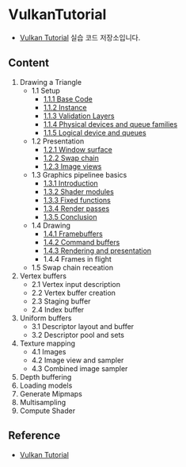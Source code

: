 # VulkanTutorial
- [Vulkan Tutorial](https://vulkan-tutorial.com/Introduction) 실습 코드 저장소입니다.

## Content
1. Drawing a Triangle
    - 1.1 Setup
        - [1.1.1 Base Code](./1.Drawing%20a%20triangle/1.1.Setup/1.1.1.BaseCode/)
        - [1.1.2 Instance](./1.Drawing%20a%20triangle/1.1.Setup/1.1.2.Instance/)
        - [1.1.3 Validation Layers](./1.Drawing%20a%20triangle/1.1.Setup/1.1.3.ValidationLayers/)
        - [1.1.4 Physical devices and queue families](./1.Drawing%20a%20triangle/1.1.Setup/1.1.4.PhysicalDevicesAndQueueFamilies/)
        - [1.1.5 Logical device and queues](./1.Drawing%20a%20triangle/1.1.Setup/1.1.5.LogicalDeviceAndQueues/)
    - 1.2 Presentation
        - [1.2.1 Window surface](./1.Drawing%20a%20triangle/1.2.Presentation/1.2.1.WindowSurface/)
        - [1.2.2 Swap chain](./1.Drawing%20a%20triangle/1.2.Presentation/1.2.2.SwapChain/)
        - [1.2.3 Image views](./1.Drawing%20a%20triangle/1.2.Presentation/1.2.3.ImageViews/)
    - 1.3 Graphics pipelinee basics
        - [1.3.1 Introduction](./1.Drawing%20a%20triangle/1.3.Graphics%20pipelinee%20basics/1.3.1.Introduction/)
        - [1.3.2 Shader modules](./1.Drawing%20a%20triangle/1.3.Graphics%20pipelinee%20basics/1.3.2.ShaderModules/)
        - [1.3.3 Fixed functions](./1.Drawing%20a%20triangle/1.3.Graphics%20pipelinee%20basics/1.3.3.FixedFunctions/)
        - [1.3.4 Render passes](./1.Drawing%20a%20triangle/1.3.Graphics%20pipelinee%20basics/1.3.4.RenderPasses/)
        - [1.3.5 Conclusion](./1.Drawing%20a%20triangle/1.3.Graphics%20pipelinee%20basics/1.3.5.Conclusion/)
    - 1.4 Drawing
        - [1.4.1 Framebuffers](./1.Drawing%20a%20triangle/1.4.Drawing/1.4.1.Framebuffers/)
        - [1.4.2 Command buffers](./1.Drawing%20a%20triangle/1.4.Drawing/1.4.2.CommandBuffers/)
        - [1.4.3 Rendering and presentation](./1.Drawing%20a%20triangle/1.4.Drawing/1.4.3.RenderingAndPresentation/)
        - 1.4.4 Frames in flight
    - 1.5 Swap chain receation
2. Vertex buffers
    - 2.1 Vertex input description
    - 2.2 Vertex buffer creation
    - 2.3 Staging buffer
    - 2.4 Index buffer
3. Uniform buffers
    - 3.1 Descriptor layout and buffer
    - 3.2 Descriptor pool and sets
4. Texture mapping
    - 4.1 Images
    - 4.2 Image view and sampler
    - 4.3 Combined image sampler
5. Depth buffering
6. Loading models
7. Generate Mipmaps
8. Multisampling
9. Compute Shader

## Reference
- [Vulkan Tutorial](https://vulkan-tutorial.com/Introduction)
